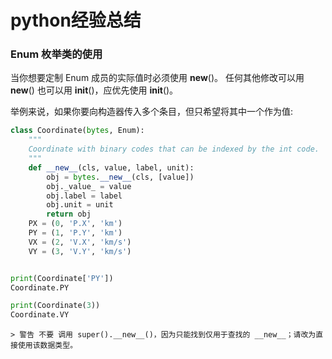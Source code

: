 # python经验总结
### Enum 枚举类的使用

当你想要定制 Enum 成员的实际值时必须使用 __new__()。 任何其他修改可以用 __new__() 也可以用 __init__()，应优先使用 __init__()。

举例来说，如果你要向构造器传入多个条目，但只希望将其中一个作为值:

``` python
class Coordinate(bytes, Enum):
    """
    Coordinate with binary codes that can be indexed by the int code.
    """
    def __new__(cls, value, label, unit):
        obj = bytes.__new__(cls, [value])
        obj._value_ = value
        obj.label = label
        obj.unit = unit
        return obj
    PX = (0, 'P.X', 'km')
    PY = (1, 'P.Y', 'km')
    VX = (2, 'V.X', 'km/s')
    VY = (3, 'V.Y', 'km/s')


print(Coordinate['PY'])
Coordinate.PY

print(Coordinate(3))
Coordinate.VY
```
```
> 警告 不要 调用 super().__new__()，因为只能找到仅用于查找的 __new__；请改为直接使用该数据类型。
```

